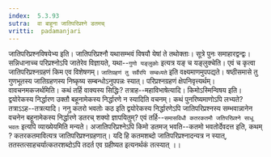 ```yaml
---
index:  5.3.93
sutra:  वा बाहूना जातिपरिप्रश्ने डतमच्
vritti:  padamanjari
---
```


जातिपरिप्रश्नविषयेभ्य इति। जातिपरिप्रश्नौ यथासम्भवं विषयौ येषां ते तथोक्ताः। सूत्रे पुनः समाहारद्वन्द्वः। सन्निधानाच्च परिप्रश्नोऽपि जातेरेव विज्ञायते, यथा--`गुणो यङ्लुकोः` इत्यत्र यङ् च यङ्लुक्चेति। एवं च कृत्वा जातिपरिप्रश्नग्रहणं किम एव विशेषणम्। `जातिग्रहणं तु सर्वैरपि सम्बध्यते` इति वक्ष्यमाणमुपपद्यते। षष्ठीसमासे तु गुणभूतस्य जातिग्रहणस्य निष्कृष्य सम्बन्धोऽनुपपन्नः स्यात्।
परिप्रश्नग्रहणं क्षेपनिवृत्त्यर्थम्।
वावचनमकजर्थमिति। कथं तर्हि वाक्यस्य सिद्धिः? तत्राह--महाविभाषेत्यादि।
किमोऽस्मिन्विषय इति। द्वयोरेकस्य निर्द्धारण उक्तौ बहूनामेकस्य निर्द्धारणे न स्यादिति वचनम्। कथं पुनरिष्यमाणोऽपि लभ्यते? तत्राऽऽह--तत्रत्यादि। ननु कतरो भवतोः कठ इति द्वयोरेकस्य निर्द्धारणेऽपि जातिपरिप्रश्नस्य सम्भवान्नानेन वचनेन बहूनामेकस्य निर्द्धारणे डतरच् शक्यो ज्ञापयितुम्? एवं तर्हि--`समासविधौ कतरकतमौ जतिपरिप्रश्ने साधू भवतः` इत्यपि व्याख्येयमिति मन्यते। अजातिपरिप्रश्नेऽपि किमो डतमज् भवति--कतमो भवतोर्देवदत्त इति, कथम् ? कतरकतमावित्यत्र जातिपरिप्रश्नग्रहणात्। यदि हि कतमशब्दो जातिपरिप्रश्नादन्यत्र न स्यात्, ततस्तत्साहचर्यात्कतरशब्दोऽपि तदर्त एव ग्रहीष्यत इत्यनर्थकं तत्स्यात् ।।


